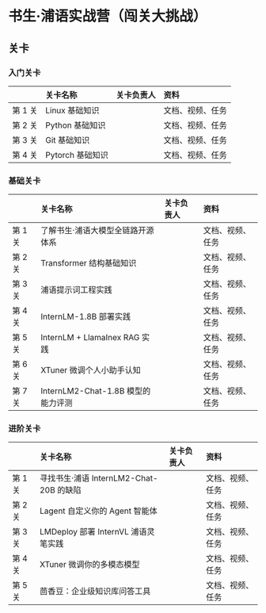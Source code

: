 # 书生·浦语实战营（闯关大挑战）




## 关卡

### 入门关卡

||关卡名称|关卡负责人|资料|
|:-----|:----|:----|:-----|
|第 1 关| Linux 基础知识 ||文档、视频、任务|
|第 2 关|Python 基础知识 | | 文档、视频、任务 |
|第 3 关|Git 基础知识||文档、视频、任务|
|第 4 关| Pytorch 基础知识|| 文档、视频、任务 |


### 基础关卡


||关卡名称|关卡负责人|资料|
|:-----|:----|:----|:-----|
|第 1 关| 了解书生·浦语大模型全链路开源体系 ||文档、视频、任务|
|第 2 关| Transformer 结构基础知识 | | 文档、视频、任务 |
|第 3 关| 浦语提示词工程实践 ||文档、视频、任务|
|第 4 关| InternLM-1.8B 部署实践 || 文档、视频、任务 |
|第 5 关| InternLM + LlamaInex RAG 实践 || 文档、视频、任务 |
|第 6 关| XTuner 微调个人小助手认知 || 文档、视频、任务 |
|第 7 关| InternLM2-Chat-1.8B 模型的能力评测 || 文档、视频、任务 |



### 进阶关卡

||关卡名称|关卡负责人|资料|
|:-----|:----|:----|:-----|
|第 1 关| 寻找书生·浦语 InternLM2-Chat-20B 的缺陷 ||文档、视频、任务|
|第 2 关| Lagent 自定义你的 Agent 智能体 | | 文档、视频、任务 |
|第 3 关| LMDeploy 部署 InternVL 浦语灵笔实践 ||文档、视频、任务|
|第 4 关| XTuner 微调你的多模态模型 || 文档、视频、任务 |
|第 5 关| 茴香豆：企业级知识库问答工具|| 文档、视频、任务 |
